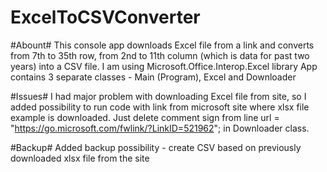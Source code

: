 # ExcelToCSVConverter

#Abount#
This console app downloads Excel file from a link and converts from 7th to 35th row, from 2nd to 11th column (which is data for past two years) into a CSV file.
I am using Microsoft.Office.Interop.Excel library
App contains 3 separate classes - Main (Program), Excel and Downloader

#Issues#
I had major problem with downloading Excel file from site, so I added possibility to run code with link from microsoft site where xlsx file example is downloaded.
Just delete comment sign from line
url = "https://go.microsoft.com/fwlink/?LinkID=521962";
in Downloader class.

#Backup#
Added backup possibility - create CSV based on previously downloaded xlsx file from the site
